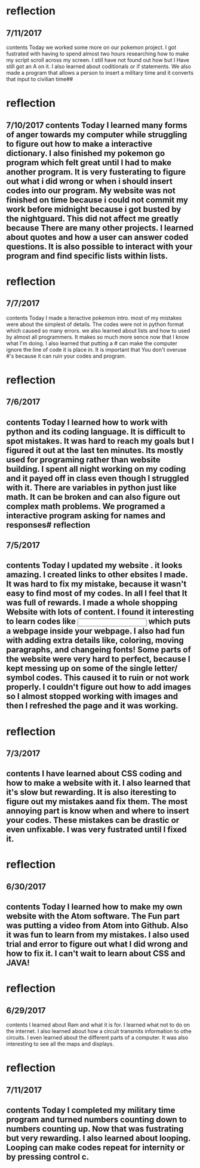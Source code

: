 
# reflection
## 7/11/2017
contents
  Today we worked some more on our pokemon project. I got fustrated with having to spend almost two hours researching how to make my script scroll across my screen. I still have not found out how but I Have still got an A on it. I also learned about coditionals or if statements. We also made a program that allows a person to insert a military time and it converts that input to civilian time## 
 # reflection 
  7/10/2017
contents
Today I learned many forms of anger towards my computer while struggling to figure out how to make a interactive dictionary. I also finished my pokemon go program which felt great until I had to make another program. It is very fusterating to figure out what i did wrong or when i should insert codes into our program. My website was not finished on time because i could not commit my work before midnight because i got busted by the nightguard. This did not affect me greatly because There are many other projects. I learned about quotes and how a user can answer coded questions. It is also possible to interact with your program and find specific lists within lists.
---
# reflection
## 7/7/2017
contents
Today I made a iteractive pokemon intro. most of my mistakes were about the simplest of details. The codes were not in python format which caused so many errors. we also learned about lists and how to used by almost all programmers. It makes so much more sence now that I know what I'm doing. I also learned that putting a # can make the computer ignore the line of code it is place in. It is important that You don't overuse #'s because it can ruin your codes and program.



# reflection
## 7/6/2017
contents
Today I learned how to work with python and its coding language. It is difficult to spot mistakes. It was hard to reach my goals but I figured it out at the last ten minutes. Its mostly used for programing rather than website building. I spent all night working on my coding and it payed off in class even though I struggled with it. There are variables in python just like math. It can be broken and can also figure out complex math problems. We programed a interactive program asking for names and responses# reflection
---
## 7/5/2017
contents
Today I updated my website . it looks amazing. I created links to other ebsites I made. It was hard to fix my mistake, because it wasn't easy to find most of my codes. In all I feel that It was full of rewards. I made a whole shopping Website with lots of content. I found it interesting to learn codes like <input> which puts a webpage inside your webpage. I also had fun with adding extra details like, coloring, moving paragraphs, and changeing fonts! Some parts of the website were very hard to perfect, because I kept messing up on some of the single letter/ symbol codes. This caused it to ruin or not work properly. I couldn't figure out how to add images so I almost stopped working with images and then I refreshed the page and it was working.
---
# reflection
## 7/3/2017
contents
I have learned about CSS coding and how to make a website with it. I also learned that it's slow but rewarding. It is also iteresting to figure out my mistakes aand fix them. The most annoying part is know when and where to insert your codes. These mistakes can be drastic or even unfixable. I was very fustrated until I fixed it.
---

# reflection
## 6/30/2017
contents
Today I learned how to make my own website with the Atom software. The Fun part was putting a video from Atom into Github. Also it was fun to learn from my mistakes. I also used trial and error to figure out what I did wrong and how to fix it. I can't wait to learn about CSS and JAVA!
---

# reflection
## 6/29/2017
contents
I learned about Ram and what it is for. I learned what not to do on the internet. I also learned about how a circuit transmits information to othe circuits. I even learned about the different parts of a computer. It was also interesting to see all the maps and displays.

# reflection
## 7/11/2017
contents
Today I completed my military time program and turned numbers counting down to numbers counting up. Now that was fustrating but very rewarding. I also learned about looping. Looping can make codes repeat for internity or by pressing control c.
---
